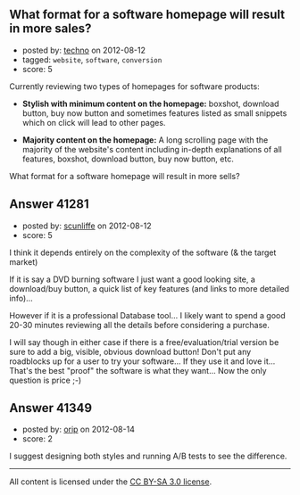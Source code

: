 ## What format for a software homepage will result in more sales?

- posted by: [techno](https://stackexchange.com/users/-1/17329-techno) on 2012-08-12
- tagged: `website`, `software`, `conversion`
- score: 5

Currently reviewing two types of homepages for software products:

- **Stylish with minimum content on the homepage:** boxshot, download button, buy now button and sometimes features listed as small snippets which on click will lead to other pages.

- **Majority content on the homepage:** A long scrolling page with the majority of the website's content including in-depth explanations of all features, boxshot, download button, buy now button, etc.

What format for a software homepage will result in more sells?


## Answer 41281

- posted by: [scunliffe](https://stackexchange.com/users/-1/1103-scunliffe) on 2012-08-12
- score: 5

I think it depends entirely on the complexity of the software (& the target market)

If it is say a DVD burning software I just want a good looking site, a download/buy button, a quick list of key features (and links to more detailed info)...

However if it is a professional Database tool... I likely want to spend a good 20-30 minutes reviewing all the details before considering a purchase.

I will say though in either case if there is a free/evaluation/trial version be sure to add a big, visible, obvious download button! Don't put any roadblocks up for a user to try your software... If they use it and love it... That's the best "proof" the software is what they want... Now the only question is price ;-)


## Answer 41349

- posted by: [orip](https://stackexchange.com/users/-1/5500-orip) on 2012-08-14
- score: 2

I suggest designing both styles and running A/B tests to see the difference. 



---

All content is licensed under the [CC BY-SA 3.0 license](https://creativecommons.org/licenses/by-sa/3.0/).

